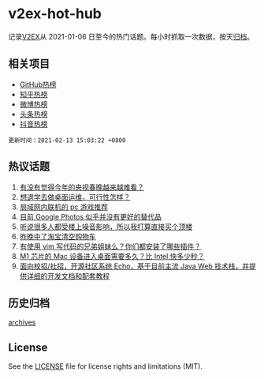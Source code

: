 # v2ex-hot-hub

 记录[V2EX](https://www.v2ex.com/)从 2021-01-06 日至今的热门话题。每小时抓取一次数据，按天[归档](archives)。
 
 ## 相关项目

- [GitHub热榜](https://github.com/lonnyzhang423/github-hot-hub)
- [知乎热榜](https://github.com/lonnyzhang423/zhihu-hot-hub)
- [微博热榜](https://github.com/lonnyzhang423/weibo-hot-hub)
- [头条热榜](https://github.com/lonnyzhang423/toutiao-hot-hub)
- [抖音热榜](https://github.com/lonnyzhang423/douyin-hot-hub)


 `更新时间：2021-02-13 15:03:22 +0800`

## 热议话题

1. [有没有觉得今年的央视春晚越来越难看？](https://www.v2ex.com/t/753112)
1. [想退学去做桌面运维，可行性怎样？](https://www.v2ex.com/t/753116)
1. [局域网内联机的 pc 游戏推荐](https://www.v2ex.com/t/753046)
1. [目前 Google Photos 似乎并没有更好的替代品](https://www.v2ex.com/t/753074)
1. [听说很多人都受楼上噪音影响，所以我打算直接买个顶楼](https://www.v2ex.com/t/753154)
1. [昨晚中了淘宝清空购物车](https://www.v2ex.com/t/753055)
1. [有使用 vim 写代码的兄弟姐妹么？你们都安装了哪些插件？](https://www.v2ex.com/t/753095)
1. [M1 芯片的 Mac 设备进入桌面需要多久？比 Intel 快多少秒？](https://www.v2ex.com/t/753119)
1. [面向校招/社招，开源社区系统 Echo，基于目前主流 Java Web 技术栈，并提供详细的开发文档和配套教程](https://www.v2ex.com/t/753088)

## 历史归档

[archives](archives)

## License

See the [LICENSE](LICENSE) file for license rights and limitations (MIT).
